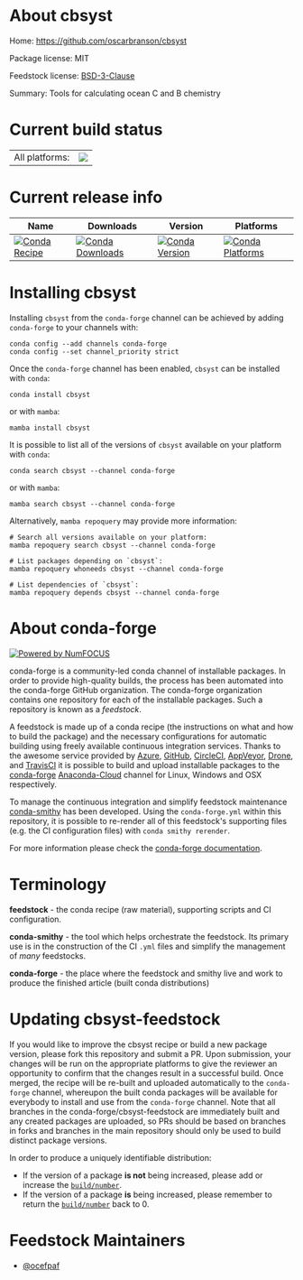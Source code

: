 About cbsyst
============

Home: https://github.com/oscarbranson/cbsyst

Package license: MIT

Feedstock license: [BSD-3-Clause](https://github.com/conda-forge/cbsyst-feedstock/blob/main/LICENSE.txt)

Summary: Tools for calculating ocean C and B chemistry

Current build status
====================


<table><tr><td>All platforms:</td>
    <td>
      <a href="https://dev.azure.com/conda-forge/feedstock-builds/_build/latest?definitionId=3795&branchName=main">
        <img src="https://dev.azure.com/conda-forge/feedstock-builds/_apis/build/status/cbsyst-feedstock?branchName=main">
      </a>
    </td>
  </tr>
</table>

Current release info
====================

| Name | Downloads | Version | Platforms |
| --- | --- | --- | --- |
| [![Conda Recipe](https://img.shields.io/badge/recipe-cbsyst-green.svg)](https://anaconda.org/conda-forge/cbsyst) | [![Conda Downloads](https://img.shields.io/conda/dn/conda-forge/cbsyst.svg)](https://anaconda.org/conda-forge/cbsyst) | [![Conda Version](https://img.shields.io/conda/vn/conda-forge/cbsyst.svg)](https://anaconda.org/conda-forge/cbsyst) | [![Conda Platforms](https://img.shields.io/conda/pn/conda-forge/cbsyst.svg)](https://anaconda.org/conda-forge/cbsyst) |

Installing cbsyst
=================

Installing `cbsyst` from the `conda-forge` channel can be achieved by adding `conda-forge` to your channels with:

```
conda config --add channels conda-forge
conda config --set channel_priority strict
```

Once the `conda-forge` channel has been enabled, `cbsyst` can be installed with `conda`:

```
conda install cbsyst
```

or with `mamba`:

```
mamba install cbsyst
```

It is possible to list all of the versions of `cbsyst` available on your platform with `conda`:

```
conda search cbsyst --channel conda-forge
```

or with `mamba`:

```
mamba search cbsyst --channel conda-forge
```

Alternatively, `mamba repoquery` may provide more information:

```
# Search all versions available on your platform:
mamba repoquery search cbsyst --channel conda-forge

# List packages depending on `cbsyst`:
mamba repoquery whoneeds cbsyst --channel conda-forge

# List dependencies of `cbsyst`:
mamba repoquery depends cbsyst --channel conda-forge
```


About conda-forge
=================

[![Powered by
NumFOCUS](https://img.shields.io/badge/powered%20by-NumFOCUS-orange.svg?style=flat&colorA=E1523D&colorB=007D8A)](https://numfocus.org)

conda-forge is a community-led conda channel of installable packages.
In order to provide high-quality builds, the process has been automated into the
conda-forge GitHub organization. The conda-forge organization contains one repository
for each of the installable packages. Such a repository is known as a *feedstock*.

A feedstock is made up of a conda recipe (the instructions on what and how to build
the package) and the necessary configurations for automatic building using freely
available continuous integration services. Thanks to the awesome service provided by
[Azure](https://azure.microsoft.com/en-us/services/devops/), [GitHub](https://github.com/),
[CircleCI](https://circleci.com/), [AppVeyor](https://www.appveyor.com/),
[Drone](https://cloud.drone.io/welcome), and [TravisCI](https://travis-ci.com/)
it is possible to build and upload installable packages to the
[conda-forge](https://anaconda.org/conda-forge) [Anaconda-Cloud](https://anaconda.org/)
channel for Linux, Windows and OSX respectively.

To manage the continuous integration and simplify feedstock maintenance
[conda-smithy](https://github.com/conda-forge/conda-smithy) has been developed.
Using the ``conda-forge.yml`` within this repository, it is possible to re-render all of
this feedstock's supporting files (e.g. the CI configuration files) with ``conda smithy rerender``.

For more information please check the [conda-forge documentation](https://conda-forge.org/docs/).

Terminology
===========

**feedstock** - the conda recipe (raw material), supporting scripts and CI configuration.

**conda-smithy** - the tool which helps orchestrate the feedstock.
                   Its primary use is in the construction of the CI ``.yml`` files
                   and simplify the management of *many* feedstocks.

**conda-forge** - the place where the feedstock and smithy live and work to
                  produce the finished article (built conda distributions)


Updating cbsyst-feedstock
=========================

If you would like to improve the cbsyst recipe or build a new
package version, please fork this repository and submit a PR. Upon submission,
your changes will be run on the appropriate platforms to give the reviewer an
opportunity to confirm that the changes result in a successful build. Once
merged, the recipe will be re-built and uploaded automatically to the
`conda-forge` channel, whereupon the built conda packages will be available for
everybody to install and use from the `conda-forge` channel.
Note that all branches in the conda-forge/cbsyst-feedstock are
immediately built and any created packages are uploaded, so PRs should be based
on branches in forks and branches in the main repository should only be used to
build distinct package versions.

In order to produce a uniquely identifiable distribution:
 * If the version of a package **is not** being increased, please add or increase
   the [``build/number``](https://docs.conda.io/projects/conda-build/en/latest/resources/define-metadata.html#build-number-and-string).
 * If the version of a package **is** being increased, please remember to return
   the [``build/number``](https://docs.conda.io/projects/conda-build/en/latest/resources/define-metadata.html#build-number-and-string)
   back to 0.

Feedstock Maintainers
=====================

* [@ocefpaf](https://github.com/ocefpaf/)

